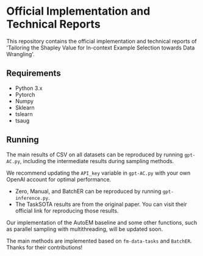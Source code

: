 # Official Implementation and Technical Reports
 
This repository contains the official implementation and technical reports of 'Tailoring the Shapley Value for In-context Example Selection towards Data Wrangling'.
 
## Requirements
 
- Python 3.x
- Pytorch
- Numpy
- Sklearn
- tslearn
- tsaug
 
## Running
 
The main results of CSV on all datasets can be reproduced by running `gpt-AC.py`, including the intermediate results during sampling methods.
 
We recommend updating the `API_key` variable in `gpt-AC.py` with your own OpenAI account for optimal performance.
 
- Zero, Manual, and BatchER can be reproduced by running `gpt-inference.py`.
- The TaskSOTA results are from the original paper. You can visit their official link for reproducing those results.
 
Our implementation of the AutoEM baseline and some other functions, such as parallel sampling with multithreading, will be updated soon.
 
The main methods are implemented based on `fm-data-tasks` and `BatchER`. Thanks for their contributions!
